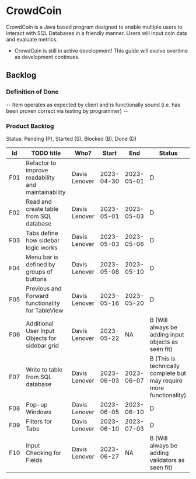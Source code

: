 # CrowdCoin
CrowdCoin is a Java based program designed to enable multiple users to interact with SQL Databases in a friendly manner. Users will input coin data and evaluate metrics.
- CrowdCoin is still in active development! This guide will evolve overtime as development continues.

## Backlog

### Definition of Done

-- Item operates as expected by client and is functionally sound (i.e. has been proven correct via testing by programmer) --

### Product Backlog
Status: Pending (P), Started (S), Blocked (B), Done (D)

| Id  | TODO title                                         | Who?               | Start      | End        | Status                                                              |
|:---:|----------------------------------------------------|--------------------|------------|------------|---------------------------------------------------------------------|
| F01 | Refactor to improve readability and maintainability | Davis Lenover      | 2023-04-30 | 2023-05-01 | D                                                                   |
| F02 | Read and create table from SQL database            | Davis Lenover      | 2023-05-01 | 2023-05-03 | D                                                                   |
| F03 | Tabs define how sidebar logic works                | Davis Lenover      | 2023-05-03 | 2023-05-06 | D                                                                   |
| F04 | Menu bar is defined by groups of buttons           | Davis Lenover      | 2023-05-08 | 2023-05-10 | D                                                                   |
| F05 | Previous and Forward functionality for TableView   | Davis Lenover      | 2023-05-16 | 2023-05-20 | D                                                                   |
| F06 | Additional User Input Objects for sidebar grid     | Davis Lenover      | 2023-05-22 | NA         | B (Will always be adding input objects as seen fit)                 |
| F07 | Write to table from SQL database                   | Davis Lenover      | 2023-06-03 | 2023-06-07 | B (This is technically complete but may require more functionality) |
| F08 | Pop-up Windows                                     | Davis Lenover      | 2023-06-05 | 2023-06-10 | D                                                                   |
| F09 | Filters for Tabs                                   | Davis Lenover      | 2023-06-10 | 2023-07-03 | D                                                                   |
| F10 | Input Checking for Fields                          | Davis Lenover      | 2023-06-27 | NA         | B (Will always be adding validators as seen fit)                    |
